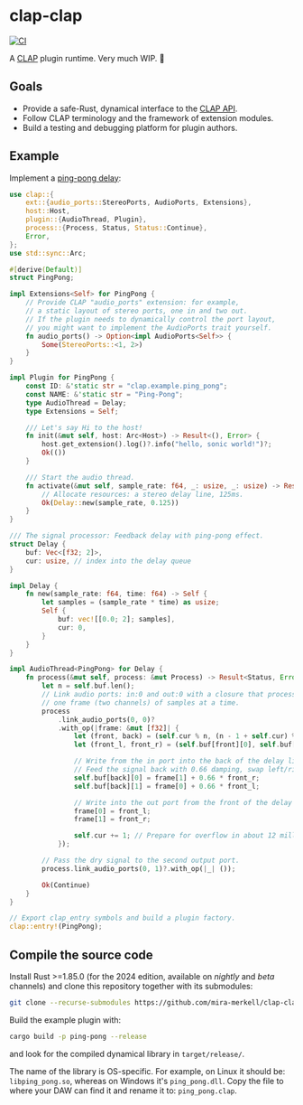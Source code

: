 # clap-clap

[![CI](https://github.com/mira-merkell/clap-clap/actions/workflows/CI.yml/badge.svg)](https://github.com/mira-merkell/clap-clap/actions/workflows/CI.yml)

A [CLAP] plugin runtime. Very much WIP. 🚧

## Goals

* Provide a safe-Rust, dynamical interface to the [CLAP API].
* Follow CLAP terminology and the framework of extension modules.
* Build a testing and debugging platform for plugin authors.

[CLAP]: https://cleveraudio.org

[CLAP API]: https://github.com/free-audio/clap/tree/main/include/clap

## Example

Implement a [ping-pong delay]:

```rust
use clap::{
    ext::{audio_ports::StereoPorts, AudioPorts, Extensions},
    host::Host,
    plugin::{AudioThread, Plugin},
    process::{Process, Status, Status::Continue},
    Error,
};
use std::sync::Arc;

#[derive(Default)]
struct PingPong;

impl Extensions<Self> for PingPong {
    // Provide CLAP "audio_ports" extension: for example,
    // a static layout of stereo ports, one in and two out.
    // If the plugin needs to dynamically control the port layout,
    // you might want to implement the AudioPorts trait yourself.
    fn audio_ports() -> Option<impl AudioPorts<Self>> {
        Some(StereoPorts::<1, 2>)
    }
}

impl Plugin for PingPong {
    const ID: &'static str = "clap.example.ping_pong";
    const NAME: &'static str = "Ping-Pong";
    type AudioThread = Delay;
    type Extensions = Self;

    /// Let's say Hi to the host!
    fn init(&mut self, host: Arc<Host>) -> Result<(), Error> {
        host.get_extension().log()?.info("hello, sonic world!")?;
        Ok(())
    }

    /// Start the audio thread.
    fn activate(&mut self, sample_rate: f64, _: usize, _: usize) -> Result<Delay, Error> {
        // Allocate resources: a stereo delay line, 125ms.
        Ok(Delay::new(sample_rate, 0.125))
    }
}

/// The signal processor: Feedback delay with ping-pong effect.
struct Delay {
    buf: Vec<[f32; 2]>,
    cur: usize, // index into the delay queue
}

impl Delay {
    fn new(sample_rate: f64, time: f64) -> Self {
        let samples = (sample_rate * time) as usize;
        Self {
            buf: vec![[0.0; 2]; samples],
            cur: 0,
        }
    }
}

impl AudioThread<PingPong> for Delay {
    fn process(&mut self, process: &mut Process) -> Result<Status, Error> {
        let n = self.buf.len();
        // Link audio ports: in:0 and out:0 with a closure that processes
        // one frame (two channels) of samples at a time.
        process
            .link_audio_ports(0, 0)?
            .with_op(|frame: &mut [f32]| {
                let (front, back) = (self.cur % n, (n - 1 + self.cur) % n);
                let (front_l, front_r) = (self.buf[front][0], self.buf[front][1]);

                // Write from the in port into the back of the delay line.
                // Feed the signal back with 0.66 damping, swap left/right channels.
                self.buf[back][0] = frame[1] + 0.66 * front_r;
                self.buf[back][1] = frame[0] + 0.66 * front_l;

                // Write into the out port from the front of the delay line.
                frame[0] = front_l;
                frame[1] = front_r;

                self.cur += 1; // Prepare for overflow in about 12 million years.
            });

        // Pass the dry signal to the second output port.
        process.link_audio_ports(0, 1)?.with_op(|_| ());

        Ok(Continue)
    }
}

// Export clap_entry symbols and build a plugin factory.
clap::entry!(PingPong);
```

[ping-pong delay]: https://en.wikipedia.org/wiki/Delay_(audio_effect)#Ping-pong_delay

## Compile the source code

Install Rust >=1.85.0 (for the 2024 edition, available on *nightly* and *beta*
channels) and clone this repository together with its submodules:

```bash
git clone --recurse-submodules https://github.com/mira-merkell/clap-clap
```

Build the example plugin with:

```bash
cargo build -p ping-pong --release
```

and look for the compiled dynamical library in `target/release/`.

The name of the library is OS-specific. For example, on Linux it should be:
`libping_pong.so`, whereas on Windows it's `ping_pong.dll`. Copy the file to
where your DAW can find it and rename it to: `ping_pong.clap`.
